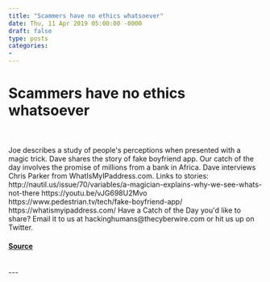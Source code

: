 ```yaml
---
title: "Scammers have no ethics whatsoever"
date: Thu, 11 Apr 2019 05:00:00 -0000
draft: false
type: posts
categories: 
- 
---
```

# Scammers have no ethics whatsoever

<br/>

<br/>
Joe describes a study of people's perceptions when presented with a magic trick. Dave shares the story of fake boyfriend app. Our catch of the day involves the promise of millions from a bank in Africa. Dave interviews Chris Parker from WhatIsMyIPaddress.com. Links to stories: http://nautil.us/issue/70/variables/a-magician-explains-why-we-see-whats-not-there https://youtu.be/vJG698U2Mvo https://www.pedestrian.tv/tech/fake-boyfriend-app/ https://whatismyipaddress.com/ Have a Catch of the Day you'd like to share? Email it to us at hackinghumans@thecyberwire.com or hit us up on Twitter.

#### [Source](https://thecyberwire.com/podcasts/hacking-humans/44/notes)

<br/>
---
